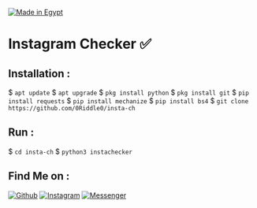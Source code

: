<p align="left">
  <a href="#"><img title="Made in Egypt" src="https://img.shields.io/badge/MADE%20IN-Egypt-black?colorA=%C0C0C0&colorB=%C0C0C0&style=for-the-badge"></a>
  </p>

# Instagram Checker ✅

## Installation :

$ `apt update`
$ `apt upgrade`
$ `pkg install python`
$ `pkg install git`
$ `pip install requests`
$ `pip install mechanize`
$ `pip install bs4`
$ `git clone https://github.com/0Riddle0/insta-ch`

## Run :

$ `cd insta-ch`
$ `python3 instachecker`

## Find Me on :
[![Github](https://img.shields.io/badge/Github-0Riddle0-green?style=for-the-badge&logo=github)](https://github.com/0Riddle0)
[![Instagram](https://img.shields.io/badge/Insta-%40_mohsenetoo_-red?style=for-the-badge&logo=instagram)](https://www.instagram.com/_mohsenetoo_)
[![Messenger](https://img.shields.io/badge/Chat-Messenger-blue?style=for-the-badge&logo=messenger)](https://m.me/bbrruuxx)
